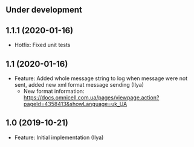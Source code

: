 Under development
-----------------------------------------------

1.1.1 (2020-01-16)
-----------------------------------------------
- Hotfix: Fixed unit tests

1.1 (2020-01-16)
-----------------------------------------------
- Feature: Added whole message string to log when message were not sent, added new xml format message sending (Ilya)
    - New format information: https://docs.omnicell.com.ua/pages/viewpage.action?pageId=4358413&showLanguage=uk_UA

1.0 (2019-10-21)
-----------------------------------------------
- Feature: Initial implementation (Ilya)